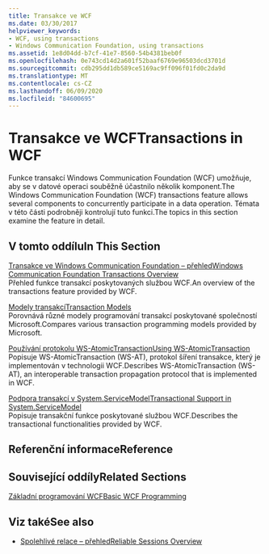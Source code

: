 ```yaml
---
title: Transakce ve WCF
ms.date: 03/30/2017
helpviewer_keywords:
- WCF, using transactions
- Windows Communication Foundation, using transactions
ms.assetid: 1e8d04dd-b7cf-41e7-8560-54b4381beb0f
ms.openlocfilehash: 0e743cd14d2a601f52baaf6769e96503dcd3701d
ms.sourcegitcommit: cdb295dd1db589ce5169ac9ff096f01fd0c2da9d
ms.translationtype: MT
ms.contentlocale: cs-CZ
ms.lasthandoff: 06/09/2020
ms.locfileid: "84600695"
---
```

# <a name="transactions-in-wcf"></a><span data-ttu-id="8a622-102">Transakce ve WCF</span><span class="sxs-lookup"><span data-stu-id="8a622-102">Transactions in WCF</span></span>
<span data-ttu-id="8a622-103">Funkce transakcí Windows Communication Foundation (WCF) umožňuje, aby se v datové operaci souběžně účastnilo několik komponent.</span><span class="sxs-lookup"><span data-stu-id="8a622-103">The Windows Communication Foundation (WCF) transactions feature allows several components to concurrently participate in a data operation.</span></span> <span data-ttu-id="8a622-104">Témata v této části podrobněji kontrolují tuto funkci.</span><span class="sxs-lookup"><span data-stu-id="8a622-104">The topics in this section examine the feature in detail.</span></span>  
  
## <a name="in-this-section"></a><span data-ttu-id="8a622-105">V tomto oddílu</span><span class="sxs-lookup"><span data-stu-id="8a622-105">In This Section</span></span>  
 [<span data-ttu-id="8a622-106">Transakce ve Windows Communication Foundation – přehled</span><span class="sxs-lookup"><span data-stu-id="8a622-106">Windows Communication Foundation Transactions Overview</span></span>](transactions-overview.md)  
 <span data-ttu-id="8a622-107">Přehled funkce transakcí poskytovaných službou WCF.</span><span class="sxs-lookup"><span data-stu-id="8a622-107">An overview of the transactions feature provided by WCF.</span></span>  
  
 [<span data-ttu-id="8a622-108">Modely transakcí</span><span class="sxs-lookup"><span data-stu-id="8a622-108">Transaction Models</span></span>](transaction-models.md)  
 <span data-ttu-id="8a622-109">Porovnává různé modely programování transakcí poskytované společností Microsoft.</span><span class="sxs-lookup"><span data-stu-id="8a622-109">Compares various transaction programming models provided by Microsoft.</span></span>  
  
 [<span data-ttu-id="8a622-110">Používání protokolu WS-AtomicTransaction</span><span class="sxs-lookup"><span data-stu-id="8a622-110">Using WS-AtomicTransaction</span></span>](using-ws-atomictransaction.md)  
 <span data-ttu-id="8a622-111">Popisuje WS-AtomicTransaction (WS-AT), protokol šíření transakce, který je implementován v technologii WCF.</span><span class="sxs-lookup"><span data-stu-id="8a622-111">Describes WS-AtomicTransaction (WS-AT), an interoperable transaction propagation protocol that is implemented in WCF.</span></span>  
  
 [<span data-ttu-id="8a622-112">Podpora transakcí v System.ServiceModel</span><span class="sxs-lookup"><span data-stu-id="8a622-112">Transactional Support in System.ServiceModel</span></span>](transactional-support-in-system-servicemodel.md)  
 <span data-ttu-id="8a622-113">Popisuje transakční funkce poskytované službou WCF.</span><span class="sxs-lookup"><span data-stu-id="8a622-113">Describes the transactional functionalities provided by WCF.</span></span>  
  
## <a name="reference"></a><span data-ttu-id="8a622-114">Referenční informace</span><span class="sxs-lookup"><span data-stu-id="8a622-114">Reference</span></span>  
  
## <a name="related-sections"></a><span data-ttu-id="8a622-115">Související oddíly</span><span class="sxs-lookup"><span data-stu-id="8a622-115">Related Sections</span></span>  
 [<span data-ttu-id="8a622-116">Základní programování WCF</span><span class="sxs-lookup"><span data-stu-id="8a622-116">Basic WCF Programming</span></span>](../basic-wcf-programming.md)  
  
## <a name="see-also"></a><span data-ttu-id="8a622-117">Viz také</span><span class="sxs-lookup"><span data-stu-id="8a622-117">See also</span></span>

- [<span data-ttu-id="8a622-118">Spolehlivé relace – přehled</span><span class="sxs-lookup"><span data-stu-id="8a622-118">Reliable Sessions Overview</span></span>](reliable-sessions-overview.md)
